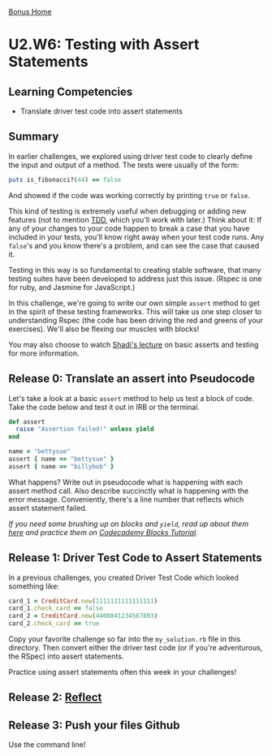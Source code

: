 [Bonus Home](../)

# U2.W6: Testing with Assert Statements

## Learning Competencies
- Translate driver test code into assert statements

## Summary

In earlier challenges, we explored using driver test code to clearly define the input and output of a method.  The tests were usually of the form:

```ruby
puts is_fibonacci?(44) == false
```

And showed if the code was working correctly by printing `true` or `false`.

This kind of testing is extremely useful when debugging or adding new features (not to mention [TDD](http://en.wikipedia.org/wiki/Test-driven_development), which you'll work with later.)  Think about it: If any of your changes to your code happen to break a case that you have included in your tests, you'll know right away when your test code runs.  Any `false`'s and you know there's a problem, and can see the case that caused it.

Testing in this way is so fundamental to creating stable software, that many testing suites have been developed to address just this issue. (Rspec is one for ruby, and Jasmine for JavaScript.)

In this challenge, we're going to write our own simple `assert` method to get in the spirit of these testing frameworks.  This will take us one step closer to understanding Rspec (the code has been driving the red and greens of your exercises).  We'll also be flexing our muscles with blocks!

You may also choose to watch [Shadi's lecture](https://www.youtube.com/watch?v=7wKEiWF4_qg&list=UUSHMypIB-U6hPrYxpREKmxw) on basic asserts and testing for more information.

## Release 0: Translate an assert into Pseudocode
Let's take a look at a basic `assert` method to help us test a block of code.  Take the code below and test it out in IRB or the terminal.

```ruby
def assert
  raise "Assertion failed!" unless yield
end

name = "bettysue"
assert { name == "bettysue" }
assert { name == "billybob" }
```

What happens?  Write out in pseudocode what is happening with each assert method call.  Also describe succinctly what is happening with the error message. Conveniently, there's a line number that reflects which assert statement failed.

*If you need some brushing up on blocks and `yield`, read up about them [here](http://www.tutorialspoint.com/ruby/ruby_blocks.htm) and practice them on [Codecademy Blocks Tutorial](http://www.codecademy.com/courses/ruby-beginner-en-L3ZCI/0/1).*

## Release 1: Driver Test Code to Assert Statements

In a previous challenges, you created Driver Test Code which looked something like:

```ruby
card_1 = CreditCard.new(1111111111111111)
card_1.check_card == false
card_2 = CreditCard.new(4408041234567893)
card_2.check_card == true
```

Copy your favorite challenge so far into the `my_solution.rb` file in this directory. Then convert either the driver test code (or if you're adventurous, the RSpec) into assert statements.

Practice using assert statements often this week in your challenges!

## Release 2: [Reflect](https://github.com/Devbootcamp/phase-0-handbook/blob/master/coding-references/reflection-guidelines.md)

## Release 3: Push your files Github
Use the command line!